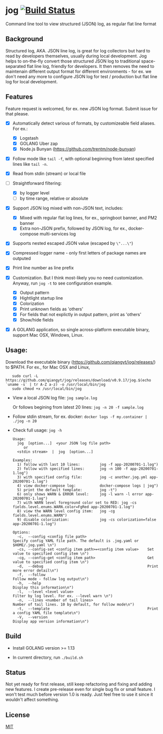 # jog [![Build Status](https://travis-ci.org/qiangyt/jog.svg?branch=master)](https://travis-ci.org/qiangyt/jog)
Command line tool to view structured (JSON) log, as regular flat line format


## Background

Structured log, AKA. JSON line log, is great for log collectors but hard to read by developers themselves, usually during local development. Jog helps to on-the-fly convert those structured JSON log to traditional space-separated flat line log, friendly for developers. It then removes the need to maintenain different output format for different environments - for ex. we don't need any more to configure JSON log for test / production but flat line log for local development.

## Features

   Feature request is welcomed, for ex. new JSON log format. Submit issue for that please.

   - [x] Automatically detect various of formats, by customizeable field aliases. For ex.:
      - [x] Logstash
      - [x] GOLANG Uber zap
      - [x] Node.js Bunyan (https://github.com/trentm/node-bunyan)

   - [x] Follow mode like `tail -f`, with optional beginning from latest specified lines like `tail -n`.

   - [x] Read from stdin (stream) or local file

   - [ ] Straightforward filtering:
      - [x] by logger level
      - [ ] by time range, relative or absolute

   - [x] Support JSON log mixed with non-JSON text, includes:
      - [x] Mixed with regular flat log lines, for ex., springboot banner, and PM2 banner
      - [x] Extra non-JSON prefix, followed by JSON log, for ex., docker-compose multi-services log

   - [x] Supports nested escaped JSON value (escaped by `\"...\"`)

   - [x] Compressed logger name - only first letters of package names are outputed

   - [x] Print line number as line prefix

   - [x] Customization. But I think most-likely you no need customization. Anyway, run `jog -t` to see configuration example.
      - [x] Output pattern
      - [x] Hightlight startup line
      - [x] Colorization
      - [x] Print unknown fields as 'others'
      - [x] For fields that not explictly in output pattern, print as 'others'
      - [x] Show/hide fields

   - [x] A GOLANG application, so single across-platform executable binary, support Mac OSX, Windows, Linux.

## Usage:
  Download the executable binary (https://github.com/qiangyt/jog/releases/) to $PATH. For ex., for Mac OSX and Linux,

  ```shell
     sudo curl -L https://github.com/qiangyt/jog/releases/download/v0.9.17/jog.$(echo `uname -s` | tr A-Z a-z) -o /usr/local/bin/jog
     sudo chmod +x /usr/local/bin/jog
  ```

   * View a local JSON log file: `jog sample.log`

     Or follows begining from latest 20 lines: `jog -n 20 -f sample.log`

   * Follow stdin stream, for ex. docker: `docker logs -f my.container | ./jog -n 20`

   * Check full usage: `jog -h`

      ```
      Usage:
        jog  [option...]  <your JSON log file path>
           or
        <stdin stream>  |  jog  [option...]

      Examples:
        1) follow with last 10 lines:         jog -f app-20200701-1.log")
        2) follow with specified lines:       jog -n 100 -f app-20200701-1.log")
        3) with specified config file:        jog -c another.jog.yml app-20200701-1.log")
        4) view docker-compose log:           docker-compose logs | jog")
        5) print the default template:        jog -t")
        6) only shows WARN & ERROR level:     jog -l warn -l error app-20200701-1.log")
        7) with WARN level foreground color set to RED: jog -cs fields.level.enums.WARN.color=FgRed app-20200701-1.log")
        8) view the WARN level config item:   jog -cg fields.level.enums.WARN")
        9) disable colorization:              jog -cs colorization=false app-20200701-1.log")

      Options:
        -c,  --config <config file path>                            Specify config YAML file path. The default is .jog.yaml or $HOME/.jog.yaml \n")
        -cs, --config-set <config item path>=<config item value>    Set value to specified config item \n")
        -cg, --config-get <config item path>                        Get value to specified config item \n")
        -d,  --debug                                                Print more error detail\n")
        -f,  --follow                                               Follow mode - follow log output\n")
        -h,  --help                                                 Display this information\n")
        -l,  --level <level value>                                  Filter by log level. For ex. --level warn \n")
        -n,  --lines <number of tail lines>                         Number of tail lines. 10 by default, for follow mode\n")
        -t,  --template                                             Print a config YAML file template\n")
        -V,  --version                                              Display app version information\n")
     ```

## Build

   *  Install GOLANG version >= 1.13

   *  In current directory, run `./build.sh`

## Status

   Not yet ready for first release, still keep refactoring and fixing and adding new features. I create pre-release even for single bug fix or small feature. I won't test much before version 1.0 is ready.
   Just feel free to use it since it wouldn't affect something.

## License

[MIT](/LICENSE)
